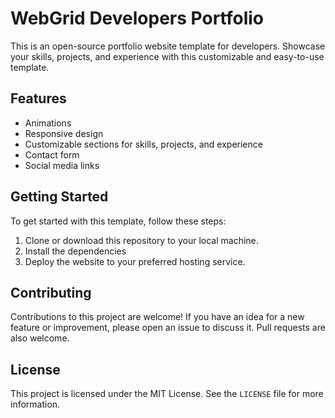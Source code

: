 # WebGrid Developers Portfolio

This is an open-source portfolio website template for developers. Showcase your skills, projects, and experience with this customizable and easy-to-use template.

## Features

- Animations
- Responsive design
- Customizable sections for skills, projects, and experience
- Contact form
- Social media links

## Getting Started

To get started with this template, follow these steps:

1. Clone or download this repository to your local machine.
2. Install the dependencies
3. Deploy the website to your preferred hosting service.

## Contributing

Contributions to this project are welcome! If you have an idea for a new feature or improvement, please open an issue to discuss it. Pull requests are also welcome.

## License

This project is licensed under the MIT License. See the `LICENSE` file for more information.
